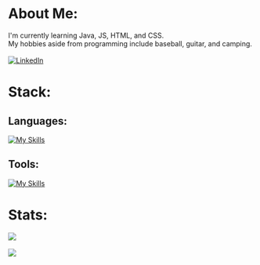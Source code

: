 # About Me:
I'm currently learning Java, JS, HTML, and CSS.<br>My hobbies aside from programming include baseball, guitar, and camping.<br><br>
[![LinkedIn](https://img.shields.io/badge/LinkedIn-%230077B5.svg?logo=linkedin&logoColor=white)](https://www.linkedin.com/in/aidan-dorn-b78b0b246/) 
# Stack:
## Languages:
[![My Skills](https://skillicons.dev/icons?i=java,js,html,css)](https://skillicons.dev)<br/>
## Tools:
[![My Skills](https://skillicons.dev/icons?i=idea,github,eclipse,linux)](https://skillicons.dev)<br/>
# Stats:
![](https://github-readme-stats.vercel.app/api?username=AidanDorn&theme=dark&hide_border=false&include_all_commits=true&count_private=false)<br><br>
[![](https://visitcount.itsvg.in/api?id=AidanDorn&icon=0&color=0)](https://visitcount.itsvg.in)
